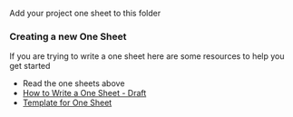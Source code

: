 Add your project one sheet to this folder

### Creating a new One Sheet
If you are trying to write a one sheet here are some resources to help you get started
- Read the one sheets above
- [How to Write a One Sheet - Draft](https://docs.google.com/document/d/14-nYNCjrMrC8lucUNBfLOFQZk2sWbkRlJgigWDAlqlI/edit)
- [Template for One Sheet](https://docs.google.com/document/d/1BCNkA3cEox1qp2803r1uDAtffEszQ2P34ZDHo4dKM0Y/edit)
